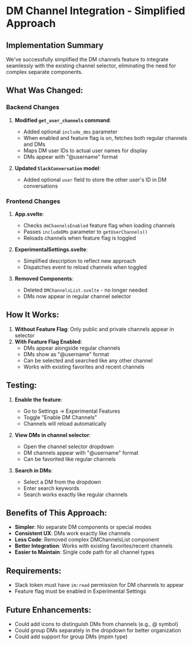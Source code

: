 # DM Channel Integration - Simplified Approach

## Implementation Summary

We've successfully simplified the DM channels feature to integrate seamlessly with the existing channel selector, eliminating the need for complex separate components.

## What Was Changed:

### Backend Changes
1. **Modified `get_user_channels` command**:
   - Added optional `include_dms` parameter
   - When enabled and feature flag is on, fetches both regular channels and DMs
   - Maps DM user IDs to actual user names for display
   - DMs appear with "@username" format

2. **Updated `SlackConversation` model**:
   - Added optional `user` field to store the other user's ID in DM conversations

### Frontend Changes
1. **App.svelte**:
   - Checks `dmChannelsEnabled` feature flag when loading channels
   - Passes `includeDMs` parameter to `getUserChannels()`
   - Reloads channels when feature flag is toggled

2. **ExperimentalSettings.svelte**:
   - Simplified description to reflect new approach
   - Dispatches event to reload channels when toggled

3. **Removed Components**:
   - Deleted `DMChannelsList.svelte` - no longer needed
   - DMs now appear in regular channel selector

## How It Works:

1. **Without Feature Flag**: Only public and private channels appear in selector
2. **With Feature Flag Enabled**:
   - DMs appear alongside regular channels
   - DMs show as "@username" format
   - Can be selected and searched like any other channel
   - Works with existing favorites and recent channels

## Testing:

1. **Enable the feature**:
   - Go to Settings → Experimental Features
   - Toggle "Enable DM Channels"
   - Channels will reload automatically

2. **View DMs in channel selector**:
   - Open the channel selector dropdown
   - DM channels appear with "@username" format
   - Can be favorited like regular channels

3. **Search in DMs**:
   - Select a DM from the dropdown
   - Enter search keywords
   - Search works exactly like regular channels

## Benefits of This Approach:

- **Simpler**: No separate DM components or special modes
- **Consistent UX**: DMs work exactly like channels
- **Less Code**: Removed complex DMChannelsList component
- **Better Integration**: Works with existing favorites/recent channels
- **Easier to Maintain**: Single code path for all channel types

## Requirements:

- Slack token must have `im:read` permission for DM channels to appear
- Feature flag must be enabled in Experimental Settings

## Future Enhancements:

- Could add icons to distinguish DMs from channels (e.g., @ symbol)
- Could group DMs separately in the dropdown for better organization
- Could add support for group DMs (mpim type)